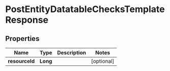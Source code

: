 # PostEntityDatatableChecksTemplateResponse

## Properties
Name | Type | Description | Notes
------------ | ------------- | ------------- | -------------
**resourceId** | **Long** |  |  [optional]
